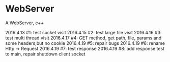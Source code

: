 # WebServer
A WebServer, c++


2016.4.13 #1: test socket visit
2016.4.15 #2: test large file visit
2016.4.16 #3: test multi thread visit
2016.4.17 #4: GET method, get path, file, params and some headers,but no cookie 
2016.4.19 #5: repair bugs
2016.4.19 #6: rename Http -> Request
2016.4.19 #7: test response
2016.4.19 #8: add response test to main, repair shutdown client socket